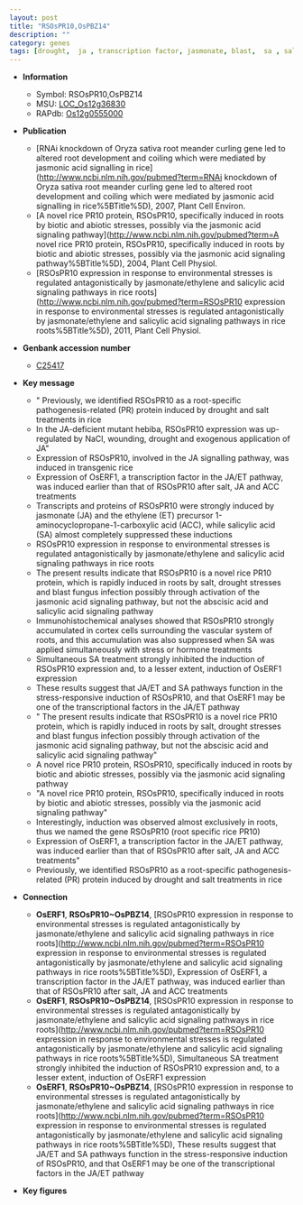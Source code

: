 ```yaml
---
layout: post
title: "RSOsPR10,OsPBZ14"
description: ""
category: genes
tags: [drought,  ja , transcription factor, jasmonate, blast,  sa , salt, jasmonic acid, ethylene, biotic stress, salicylic acid, root, jasmonic, abiotic stress]
---
```


* **Information**  
    + Symbol: RSOsPR10,OsPBZ14  
    + MSU: [LOC_Os12g36830](http://rice.plantbiology.msu.edu/cgi-bin/ORF_infopage.cgi?orf=LOC_Os12g36830)  
    + RAPdb: [Os12g0555000](http://rapdb.dna.affrc.go.jp/viewer/gbrowse_details/irgsp1?name=Os12g0555000)  

* **Publication**  
    + [RNAi knockdown of Oryza sativa root meander curling gene led to altered root development and coiling which were mediated by jasmonic acid signalling in rice](http://www.ncbi.nlm.nih.gov/pubmed?term=RNAi knockdown of Oryza sativa root meander curling gene led to altered root development and coiling which were mediated by jasmonic acid signalling in rice%5BTitle%5D), 2007, Plant Cell Environ.
    + [A novel rice PR10 protein, RSOsPR10, specifically induced in roots by biotic and abiotic stresses, possibly via the jasmonic acid signaling pathway](http://www.ncbi.nlm.nih.gov/pubmed?term=A novel rice PR10 protein, RSOsPR10, specifically induced in roots by biotic and abiotic stresses, possibly via the jasmonic acid signaling pathway%5BTitle%5D), 2004, Plant Cell Physiol.
    + [RSOsPR10 expression in response to environmental stresses is regulated antagonistically by jasmonate/ethylene and salicylic acid signaling pathways in rice roots](http://www.ncbi.nlm.nih.gov/pubmed?term=RSOsPR10 expression in response to environmental stresses is regulated antagonistically by jasmonate/ethylene and salicylic acid signaling pathways in rice roots%5BTitle%5D), 2011, Plant Cell Physiol.

* **Genbank accession number**  
    + [C25417](http://www.ncbi.nlm.nih.gov/nuccore/C25417)

* **Key message**  
    + " Previously, we identified RSOsPR10 as a root-specific pathogenesis-related (PR) protein induced by drought and salt treatments in rice
    + In the JA-deficient mutant hebiba, RSOsPR10 expression was up-regulated by NaCl, wounding, drought and exogenous application of JA"
    + Expression of RSOsPR10, involved in the JA signalling pathway, was induced in transgenic rice
    + Expression of OsERF1, a transcription factor in the JA/ET pathway, was induced earlier than that of RSOsPR10 after salt, JA and ACC treatments
    + Transcripts and proteins of RSOsPR10 were strongly induced by jasmonate (JA) and the ethylene (ET) precursor 1-aminocyclopropane-1-carboxylic acid (ACC), while salicylic acid (SA) almost completely suppressed these inductions
    + RSOsPR10 expression in response to environmental stresses is regulated antagonistically by jasmonate/ethylene and salicylic acid signaling pathways in rice roots
    + The present results indicate that RSOsPR10 is a novel rice PR10 protein, which is rapidly induced in roots by salt, drought stresses and blast fungus infection possibly through activation of the jasmonic acid signaling pathway, but not the abscisic acid and salicylic acid signaling pathway
    + Immunohistochemical analyses showed that RSOsPR10 strongly accumulated in cortex cells surrounding the vascular system of roots, and this accumulation was also suppressed when SA was applied simultaneously with stress or hormone treatments
    + Simultaneous SA treatment strongly inhibited the induction of RSOsPR10 expression and, to a lesser extent, induction of OsERF1 expression
    + These results suggest that JA/ET and SA pathways function in the stress-responsive induction of RSOsPR10, and that OsERF1 may be one of the transcriptional factors in the JA/ET pathway
    + " The present results indicate that RSOsPR10 is a novel rice PR10 protein, which is rapidly induced in roots by salt, drought stresses and blast fungus infection possibly through activation of the jasmonic acid signaling pathway, but not the abscisic acid and salicylic acid signaling pathway"
    + A novel rice PR10 protein, RSOsPR10, specifically induced in roots by biotic and abiotic stresses, possibly via the jasmonic acid signaling pathway
    + "A novel rice PR10 protein, RSOsPR10, specifically induced in roots by biotic and abiotic stresses, possibly via the jasmonic acid signaling pathway"
    + Interestingly, induction was observed almost exclusively in roots, thus we named the gene RSOsPR10 (root specific rice PR10)
    + Expression of OsERF1, a transcription factor in the JA/ET pathway, was induced earlier than that of RSOsPR10 after salt, JA and ACC treatments"
    + Previously, we identified RSOsPR10 as a root-specific pathogenesis-related (PR) protein induced by drought and salt treatments in rice

* **Connection**  
    + __OsERF1__, __RSOsPR10~OsPBZ14__, [RSOsPR10 expression in response to environmental stresses is regulated antagonistically by jasmonate/ethylene and salicylic acid signaling pathways in rice roots](http://www.ncbi.nlm.nih.gov/pubmed?term=RSOsPR10 expression in response to environmental stresses is regulated antagonistically by jasmonate/ethylene and salicylic acid signaling pathways in rice roots%5BTitle%5D),  Expression of OsERF1, a transcription factor in the JA/ET pathway, was induced earlier than that of RSOsPR10 after salt, JA and ACC treatments
    + __OsERF1__, __RSOsPR10~OsPBZ14__, [RSOsPR10 expression in response to environmental stresses is regulated antagonistically by jasmonate/ethylene and salicylic acid signaling pathways in rice roots](http://www.ncbi.nlm.nih.gov/pubmed?term=RSOsPR10 expression in response to environmental stresses is regulated antagonistically by jasmonate/ethylene and salicylic acid signaling pathways in rice roots%5BTitle%5D),  Simultaneous SA treatment strongly inhibited the induction of RSOsPR10 expression and, to a lesser extent, induction of OsERF1 expression
    + __OsERF1__, __RSOsPR10~OsPBZ14__, [RSOsPR10 expression in response to environmental stresses is regulated antagonistically by jasmonate/ethylene and salicylic acid signaling pathways in rice roots](http://www.ncbi.nlm.nih.gov/pubmed?term=RSOsPR10 expression in response to environmental stresses is regulated antagonistically by jasmonate/ethylene and salicylic acid signaling pathways in rice roots%5BTitle%5D),  These results suggest that JA/ET and SA pathways function in the stress-responsive induction of RSOsPR10, and that OsERF1 may be one of the transcriptional factors in the JA/ET pathway

* **Key figures**  


